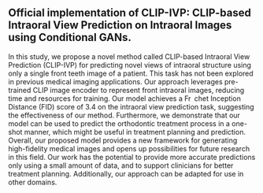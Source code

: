 ## Official implementation of CLIP-IVP: CLIP-based Intraoral View Prediction on Intraoral Images using Conditional GANs.

In this study, we propose a novel method called CLIP-based
Intraoral View Prediction (CLIP-IVP) for predicting novel views of intraoral
structure using only a single front teeth image of a patient. This
task has not been explored in previous medical imaging applications.
Our approach leverages pre-trained CLIP image encoder to represent
front intraoral images, reducing time and resources for training. Our
model achieves a Fr chet Inception Distance (FID) score of 3.4 on the intraoral
view prediction task, suggesting the effectiveness of our method.
Furthermore, we demonstrate that our model can be used to predict
the orthodontic treatment process in a one-shot manner, which might
be useful in treatment planning and prediction. Overall, our proposed
model provides a new framework for generating high-fidelity medical
images and opens up possibilities for future research in this field. Our
work has the potential to provide more accurate predictions only using
a small amount of data, and to support clinicians for better treatment
planning. Additionally, our approach can be adapted for use in
other domains.

